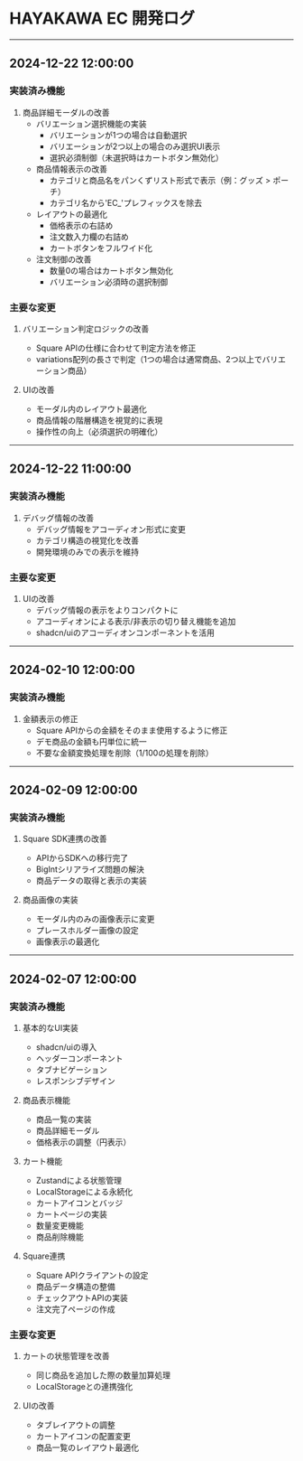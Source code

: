 # HAYAKAWA EC 開発ログ

-----------------------------------------------------------------------------

## 2024-12-22 12:00:00

### 実装済み機能
1. 商品詳細モーダルの改善
   - バリエーション選択機能の実装
     - バリエーションが1つの場合は自動選択
     - バリエーションが2つ以上の場合のみ選択UI表示
     - 選択必須制御（未選択時はカートボタン無効化）
   - 商品情報表示の改善
     - カテゴリと商品名をパンくずリスト形式で表示（例：グッズ > ポーチ）
     - カテゴリ名から'EC_'プレフィックスを除去
   - レイアウトの最適化
     - 価格表示の右詰め
     - 注文数入力欄の右詰め
     - カートボタンをフルワイド化
   - 注文制御の改善
     - 数量0の場合はカートボタン無効化
     - バリエーション必須時の選択制御

### 主要な変更
1. バリエーション判定ロジックの改善
   - Square APIの仕様に合わせて判定方法を修正
   - variations配列の長さで判定（1つの場合は通常商品、2つ以上でバリエーション商品）

2. UIの改善
   - モーダル内のレイアウト最適化
   - 商品情報の階層構造を視覚的に表現
   - 操作性の向上（必須選択の明確化）

-----------------------------------------------------------------------------

## 2024-12-22 11:00:00

### 実装済み機能
1. デバッグ情報の改善
   - デバッグ情報をアコーディオン形式に変更
   - カテゴリ構造の視覚化を改善
   - 開発環境のみでの表示を維持

### 主要な変更
1. UIの改善
   - デバッグ情報の表示をよりコンパクトに
   - アコーディオンによる表示/非表示の切り替え機能を追加
   - shadcn/uiのアコーディオンコンポーネントを活用

-----------------------------------------------------------------------------

## 2024-02-10 12:00:00

### 実装済み機能
1. 金額表示の修正
   - Square APIからの金額をそのまま使用するように修正
   - デモ商品の金額も円単位に統一
   - 不要な金額変換処理を削除（1/100の処理を削除）


-----------------------------------------------------------------------------

## 2024-02-09 12:00:00

### 実装済み機能
1. Square SDK連携の改善
   - APIからSDKへの移行完了
   - BigIntシリアライズ問題の解決
   - 商品データの取得と表示の実装

2. 商品画像の実装
   - モーダル内のみの画像表示に変更
   - プレースホルダー画像の設定
   - 画像表示の最適化

-----------------------------------------------------------------------------

## 2024-02-07 12:00:00

### 実装済み機能
1. 基本的なUI実装
   - shadcn/uiの導入
   - ヘッダーコンポーネント
   - タブナビゲーション
   - レスポンシブデザイン

2. 商品表示機能
   - 商品一覧の実装
   - 商品詳細モーダル
   - 価格表示の調整（円表示）

3. カート機能
   - Zustandによる状態管理
   - LocalStorageによる永続化
   - カートアイコンとバッジ
   - カートページの実装
   - 数量変更機能
   - 商品削除機能

4. Square連携
   - Square APIクライアントの設定
   - 商品データ構造の整備
   - チェックアウトAPIの実装
   - 注文完了ページの作成

### 主要な変更
1. カートの状態管理を改善
   - 同じ商品を追加した際の数量加算処理
   - LocalStorageとの連携強化

2. UIの改善
   - タブレイアウトの調整
   - カートアイコンの配置変更
   - 商品一覧のレイアウト最適化
